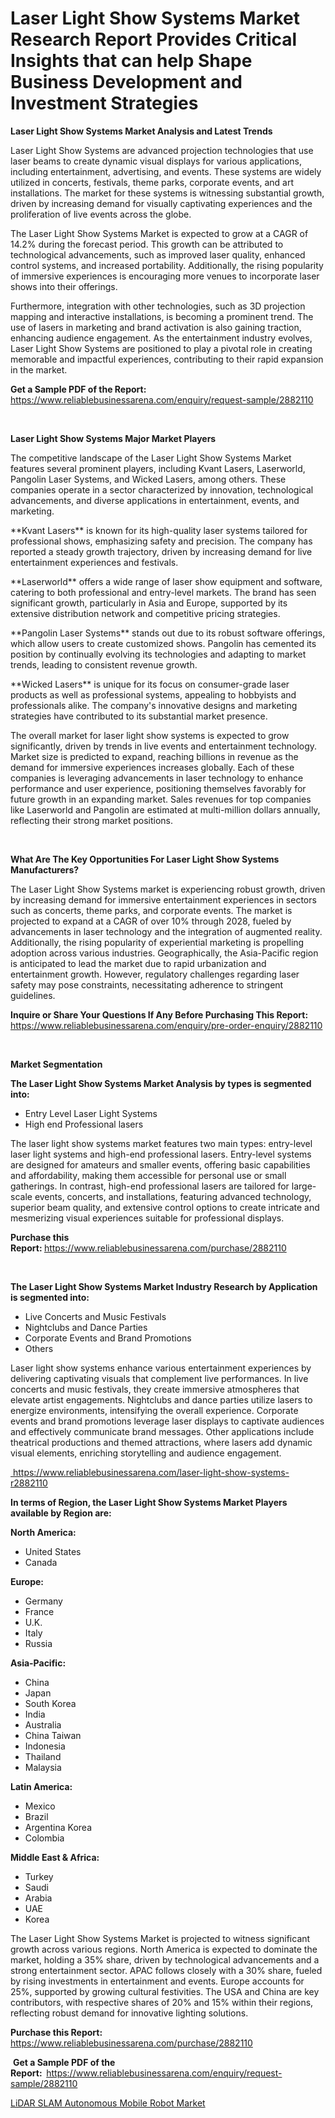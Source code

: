 <p><h1>Laser Light Show Systems Market Research Report Provides Critical Insights that can help Shape Business Development and Investment Strategies</h1></p><p><strong>Laser Light Show Systems Market Analysis and Latest Trends</strong></p>
<p><p>Laser Light Show Systems are advanced projection technologies that use laser beams to create dynamic visual displays for various applications, including entertainment, advertising, and events. These systems are widely utilized in concerts, festivals, theme parks, corporate events, and art installations. The market for these systems is witnessing substantial growth, driven by increasing demand for visually captivating experiences and the proliferation of live events across the globe.</p><p>The Laser Light Show Systems Market is expected to grow at a CAGR of 14.2% during the forecast period. This growth can be attributed to technological advancements, such as improved laser quality, enhanced control systems, and increased portability. Additionally, the rising popularity of immersive experiences is encouraging more venues to incorporate laser shows into their offerings. </p><p>Furthermore, integration with other technologies, such as 3D projection mapping and interactive installations, is becoming a prominent trend. The use of lasers in marketing and brand activation is also gaining traction, enhancing audience engagement. As the entertainment industry evolves, Laser Light Show Systems are positioned to play a pivotal role in creating memorable and impactful experiences, contributing to their rapid expansion in the market.</p></p>
<p><strong>Get a Sample PDF of the Report:&nbsp;</strong> <a href="https://www.reliablebusinessarena.com/enquiry/request-sample/2882110?utm_campaign=3289&utm_medium=2&utm_source=Github&utm_content=ia&utm_term=12032025&utm_id=laser-light-show-systems">https://www.reliablebusinessarena.com/enquiry/request-sample/2882110</a></p>
<p>&nbsp;</p>
<p><strong>Laser Light Show Systems Major Market Players</strong></p>
<p><p>The competitive landscape of the Laser Light Show Systems Market features several prominent players, including Kvant Lasers, Laserworld, Pangolin Laser Systems, and Wicked Lasers, among others. These companies operate in a sector characterized by innovation, technological advancements, and diverse applications in entertainment, events, and marketing.</p><p>**Kvant Lasers** is known for its high-quality laser systems tailored for professional shows, emphasizing safety and precision. The company has reported a steady growth trajectory, driven by increasing demand for live entertainment experiences and festivals. </p><p>**Laserworld** offers a wide range of laser show equipment and software, catering to both professional and entry-level markets. The brand has seen significant growth, particularly in Asia and Europe, supported by its extensive distribution network and competitive pricing strategies.</p><p>**Pangolin Laser Systems** stands out due to its robust software offerings, which allow users to create customized shows. Pangolin has cemented its position by continually evolving its technologies and adapting to market trends, leading to consistent revenue growth.</p><p>**Wicked Lasers** is unique for its focus on consumer-grade laser products as well as professional systems, appealing to hobbyists and professionals alike. The company's innovative designs and marketing strategies have contributed to its substantial market presence.</p><p>The overall market for laser light show systems is expected to grow significantly, driven by trends in live events and entertainment technology. Market size is predicted to expand, reaching billions in revenue as the demand for immersive experiences increases globally. Each of these companies is leveraging advancements in laser technology to enhance performance and user experience, positioning themselves favorably for future growth in an expanding market. Sales revenues for top companies like Laserworld and Pangolin are estimated at multi-million dollars annually, reflecting their strong market positions.</p></p>
<p>&nbsp;</p>
<p><strong>What Are The Key Opportunities For Laser Light Show Systems Manufacturers?</strong></p>
<p><p>The Laser Light Show Systems market is experiencing robust growth, driven by increasing demand for immersive entertainment experiences in sectors such as concerts, theme parks, and corporate events. The market is projected to expand at a CAGR of over 10% through 2028, fueled by advancements in laser technology and the integration of augmented reality. Additionally, the rising popularity of experiential marketing is propelling adoption across various industries. Geographically, the Asia-Pacific region is anticipated to lead the market due to rapid urbanization and entertainment growth. However, regulatory challenges regarding laser safety may pose constraints, necessitating adherence to stringent guidelines.</p></p>
<p><strong>Inquire or Share Your Questions If Any Before Purchasing This Report:</strong> <a href="https://www.reliablebusinessarena.com/enquiry/pre-order-enquiry/2882110?utm_campaign=3289&utm_medium=2&utm_source=Github&utm_content=ia&utm_term=12032025&utm_id=laser-light-show-systems">https://www.reliablebusinessarena.com/enquiry/pre-order-enquiry/2882110</a></p>
<p>&nbsp;</p>
<p><strong>Market Segmentation</strong></p>
<p><strong>The Laser Light Show Systems Market Analysis by types is segmented into:</strong></p>
<p><ul><li>Entry Level Laser Light Systems</li><li>High end Professional lasers</li></ul></p>
<p><p>The laser light show systems market features two main types: entry-level laser light systems and high-end professional lasers. Entry-level systems are designed for amateurs and smaller events, offering basic capabilities and affordability, making them accessible for personal use or small gatherings. In contrast, high-end professional lasers are tailored for large-scale events, concerts, and installations, featuring advanced technology, superior beam quality, and extensive control options to create intricate and mesmerizing visual experiences suitable for professional displays.</p></p>
<p><strong>Purchase this Report:&nbsp;</strong><a href="https://www.reliablebusinessarena.com/purchase/2882110?utm_campaign=3289&utm_medium=2&utm_source=Github&utm_content=ia&utm_term=12032025&utm_id=laser-light-show-systems">https://www.reliablebusinessarena.com/purchase/2882110</a></p>
<p>&nbsp;</p>
<p><strong>The Laser Light Show Systems Market Industry Research by Application is segmented into:</strong></p>
<p><ul><li>Live Concerts and Music Festivals</li><li>Nightclubs and Dance Parties</li><li>Corporate Events and Brand Promotions</li><li>Others</li></ul></p>
<p><p>Laser light show systems enhance various entertainment experiences by delivering captivating visuals that complement live performances. In live concerts and music festivals, they create immersive atmospheres that elevate artist engagements. Nightclubs and dance parties utilize lasers to energize environments, intensifying the overall experience. Corporate events and brand promotions leverage laser displays to captivate audiences and effectively communicate brand messages. Other applications include theatrical productions and themed attractions, where lasers add dynamic visual elements, enriching storytelling and audience engagement.</p></p>
<p><a href="https://www.reliablebusinessarena.com/laser-light-show-systems-r2882110?utm_campaign=3289&utm_medium=2&utm_source=Github&utm_content=ia&utm_term=12032025&utm_id=laser-light-show-systems">&nbsp;https://www.reliablebusinessarena.com/laser-light-show-systems-r2882110</a></p>
<p><strong>In terms of Region, the Laser Light Show Systems Market Players available by Region are:</strong></p>
<p>
    <p> <strong> North America: </strong>
        <ul>
            <li>United States</li>
            <li>Canada</li>
        </ul>
        </p> 
    <p> <strong> Europe: </strong>
        <ul>
            <li>Germany</li>
            <li>France</li>
            <li>U.K.</li>
            <li>Italy</li>
            <li>Russia</li>
        </ul>
        </p> 
    <p> <strong> Asia-Pacific: </strong>
        <ul>
            <li>China</li>
            <li>Japan</li>
            <li>South Korea</li>
            <li>India</li>
            <li>Australia</li>
            <li>China Taiwan</li>
            <li>Indonesia</li>
            <li>Thailand</li>
            <li>Malaysia</li>
        </ul>
        </p> 
    <p> <strong> Latin America: </strong>
        <ul>
            <li>Mexico</li>
            <li>Brazil</li>
            <li>Argentina Korea</li>
            <li>Colombia</li>
        </ul>
        </p> 
    <p> <strong> Middle East & Africa: </strong>
        <ul>
            <li>Turkey</li>
            <li>Saudi</li>
            <li>Arabia</li>
            <li>UAE</li>
            <li>Korea</li>
        </ul>
    </p>
    </p>
<p><p>The Laser Light Show Systems Market is projected to witness significant growth across various regions. North America is expected to dominate the market, holding a 35% share, driven by technological advancements and a strong entertainment sector. APAC follows closely with a 30% share, fueled by rising investments in entertainment and events. Europe accounts for 25%, supported by growing cultural festivities. The USA and China are key contributors, with respective shares of 20% and 15% within their regions, reflecting robust demand for innovative lighting solutions.</p></p>
<p><strong>Purchase this Report: </strong><a href="https://www.reliablebusinessarena.com/purchase/2882110?utm_campaign=3289&utm_medium=2&utm_source=Github&utm_content=ia&utm_term=12032025&utm_id=laser-light-show-systems">https://www.reliablebusinessarena.com/purchase/2882110</a></p>
<p>&nbsp;<strong>Get a Sample PDF of the Report:&nbsp;&nbsp;</strong><a href="https://www.reliablebusinessarena.com/enquiry/request-sample/2882110?utm_campaign=3289&utm_medium=2&utm_source=Github&utm_content=ia&utm_term=12032025&utm_id=laser-light-show-systems">https://www.reliablebusinessarena.com/enquiry/request-sample/2882110</a></p>
<p><strong></strong></p>
<p><p><a href="https://github.com/porstheftyux/Market-Research-Report-List-1/blob/main/lidar-slam-autonomous-mobile-robot-market.md?utm_campaign=3289&utm_medium=2&utm_source=Github&utm_content=ia&utm_term=12032025&utm_id=laser-light-show-systems">LiDAR SLAM Autonomous Mobile Robot Market</a></p></p>
